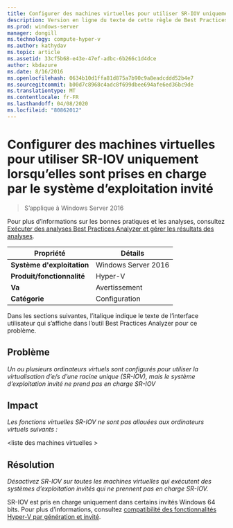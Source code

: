 ```yaml
---
title: Configurer des machines virtuelles pour utiliser SR-IOV uniquement lorsqu’elles sont prises en charge par le système d’exploitation invité
description: Version en ligne du texte de cette règle de Best Practices Analyzer.
ms.prod: windows-server
manager: dongill
ms.technology: compute-hyper-v
ms.author: kathydav
ms.topic: article
ms.assetid: 33cf5b68-e43e-47ef-adbc-6b266c1d4dce
author: kbdazure
ms.date: 8/16/2016
ms.openlocfilehash: 0634b10d1ffa81d875a7b90c9a8eadcddd52b4e7
ms.sourcegitcommit: b00d7c8968c4adc8f699dbee694afe6ed36bc9de
ms.translationtype: MT
ms.contentlocale: fr-FR
ms.lasthandoff: 04/08/2020
ms.locfileid: "80862012"
---
```

# <a name="configure-virtual-machines-to-use-sr-iov-only-when-supported-by-the-guest-operating-system"></a>Configurer des machines virtuelles pour utiliser SR-IOV uniquement lorsqu’elles sont prises en charge par le système d’exploitation invité

>S’applique à Windows Server 2016

Pour plus d’informations sur les bonnes pratiques et les analyses, consultez [Exécuter des analyses Best Practices Analyzer et gérer les résultats des analyses](https://go.microsoft.com/fwlink/p/?LinkID=223177).  
  
|Propriété|Détails|  
|-|-|  
|**Système d'exploitation**|Windows Server 2016|  
|**Produit/fonctionnalité**|Hyper-V|  
|**Va**|Avertissement|  
|**Catégorie**|Configuration|  
  
Dans les sections suivantes, l’italique indique le texte de l’interface utilisateur qui s’affiche dans l’outil Best Practices Analyzer pour ce problème.  
  
## <a name="issue"></a>Problème  
*Un ou plusieurs ordinateurs virtuels sont configurés pour utiliser la virtualisation d’e/s d’une racine unique (SR-IOV), mais le système d’exploitation invité ne prend pas en charge SR-IOV*  
  
## <a name="impact"></a>Impact  
*Les fonctions virtuelles SR-IOV ne sont pas allouées aux ordinateurs virtuels suivants :*  
  
\<liste des machines virtuelles >  
  
## <a name="resolution"></a>Résolution  
*Désactivez SR-IOV sur toutes les machines virtuelles qui exécutent des systèmes d’exploitation invités qui ne prennent pas en charge SR-IOV.*  
  
SR-IOV est pris en charge uniquement dans certains invités Windows 64 bits. Pour plus d’informations, consultez [compatibilité des fonctionnalités Hyper-V par génération et invité](../Hyper-V-feature-compatibility-by-generation-and-guest.md).  
  


